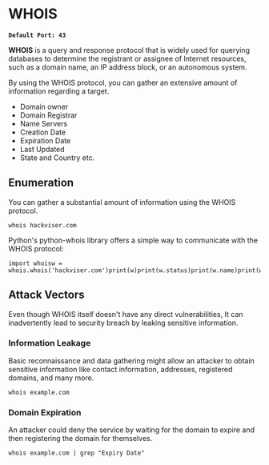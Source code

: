 # WHOIS

**`Default Port: 43`**

**WHOIS** is a query and response protocol that is widely used for querying databases to determine the registrant or assignee of Internet resources, such as a domain name, an IP address block, or an autonomous system.

By using the WHOIS protocol, you can gather an extensive amount of information regarding a target.

- Domain owner
- Domain Registrar
- Name Servers
- Creation Date
- Expiration Date
- Last Updated
- State and Country etc.

## Enumeration

You can gather a substantial amount of information using the WHOIS protocol.

```
whois hackviser.com
```

Python's python-whois library offers a simple way to communicate with the WHOIS protocol:

```
import whoisw = whois.whois('hackviser.com')print(w)print(w.status)print(w.name)print(w.org)print(w.address)
```

## Attack Vectors

Even though WHOIS itself doesn't have any direct vulnerabilities, It can inadvertently lead to security breach by leaking sensitive information.

### Information Leakage

Basic reconnaissance and data gathering might allow an attacker to obtain sensitive information like contact information, addresses, registered domains, and many more.

```
whois example.com
```

### Domain Expiration

An attacker could deny the service by waiting for the domain to expire and then registering the domain for themselves.

```
whois example.com | grep "Expiry Date"
```